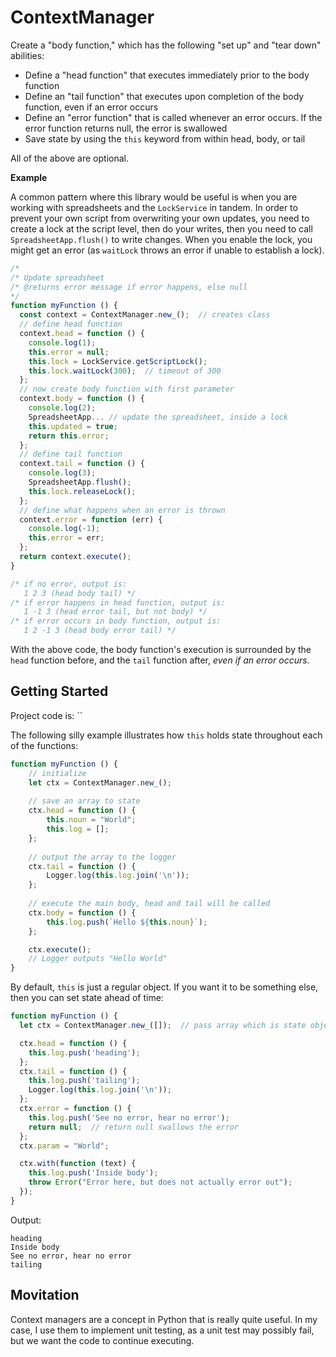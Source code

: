 # ContextManager

Create a "body function," which has the following "set up" and "tear down" abilities:

- Define a "head function" that executes immediately prior to the body function
- Define an "tail function" that executes upon completion of the body function, even if an error occurs
- Define an "error function" that is called whenever an error occurs. If the error function returns null, the error is swallowed
- Save state by using the `this` keyword from within head, body, or tail

All of the above are optional.

**Example**

A common pattern where this library would be useful is when you are working with spreadsheets and the `LockService` in tandem. In order to prevent your own script from overwriting your own updates, you need to create a lock at the script level, then do your writes, then you need to call `SpreadsheetApp.flush()` to write changes. When you enable the lock, you might get an error (as `waitLock` throws an error if unable to establish a lock).

```js
/* 
/* Update spreadsheet
/* @returns error message if error happens, else null
*/
function myFunction () {
  const context = ContextManager.new_();  // creates class
  // define head function
  context.head = function () {
    console.log(1);
    this.error = null;
    this.lock = LockService.getScriptLock();
    this.lock.waitLock(300);  // timeout of 300
  };
  // now create body function with first parameter
  context.body = function () {
    console.log(2);
    SpreadsheetApp... // update the spreadsheet, inside a lock
    this.updated = true;
    return this.error;
  };
  // define tail function
  context.tail = function () {
    console.log(3);
    SpreadsheetApp.flush();
    this.lock.releaseLock();
  };
  // define what happens when an error is thrown
  context.error = function (err) {
    console.log(-1);
    this.error = err;
  };
  return context.execute();
}

/* if no error, output is:
   1 2 3 (head body tail) */
/* if error happens in head function, output is:
   1 -1 3 (head error tail, but not body) */
/* if error occurs in body function, output is:
   1 2 -1 3 (head body error tail) */
```

With the above code, the body function's execution is surrounded by the `head` function before, and the `tail` function after, *even if an error occurs*.

## Getting Started

Project code is: ``

The following silly example illustrates how `this` holds state throughout each of the functions:

```js
function myFunction () {
    // initialize
    let ctx = ContextManager.new_();
    
    // save an array to state
    ctx.head = function () {
        this.noun = "World";
        this.log = [];
    };
    
    // output the array to the logger
    ctx.tail = function () {
        Logger.log(this.log.join('\n'));
    };
    
    // execute the main body, head and tail will be called
    ctx.body = function () {
        this.log.push(`Hello ${this.noun}`);
    };

    ctx.execute();
    // Logger outputs "Hello World"
}
```

By default, `this` is just a regular object. If you want it to be something else, then you can set state ahead of time:

```js
function myFunction () {
  let ctx = ContextManager.new_([]);  // pass array which is state object

  ctx.head = function () { 
    this.log.push('heading');
  };
  ctx.tail = function () { 
    this.log.push('tailing');
    Logger.log(this.log.join('\n'));
  };
  ctx.error = function () { 
    this.log.push('See no error, hear no error');
    return null;  // return null swallows the error
  };   
  ctx.param = "World";

  ctx.with(function (text) {
    this.log.push('Inside body');
    throw Error("Error here, but does not actually error out");	
  });
}
```

Output:

```
heading
Inside body
See no error, hear no error
tailing
```

## Movitation

Context managers are a concept in Python that is really quite useful. In my case, I use them to implement unit testing, as a unit test may possibly fail, but we want the code to continue executing.
